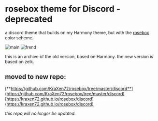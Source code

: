 # rosebox theme for Discord - deprecated
a discord theme that builds on my Harmony theme, but with the [rosebox](https://github.com/KraXen72/rosebox) color scheme. 

![main](https://cdn.discordapp.com/attachments/704792091955429426/769205102393032744/unknown.png)
![frend](https://cdn.discordapp.com/attachments/704792091955429426/769205114556383262/unknown.png)

this is an archive of the old version, based on Harmony. the new version is based on zelk.

## moved to new repo:
[**https://github.com/KraXen72/rosebox/tree/master/discord**](https://github.com/KraXen72/rosebox/tree/master/discord)  
[https://kraxen72.github.io/rosebox/discord](https://kraxen72.github.io/rosebox/discord)     

*this repo will no longer be updated.*
